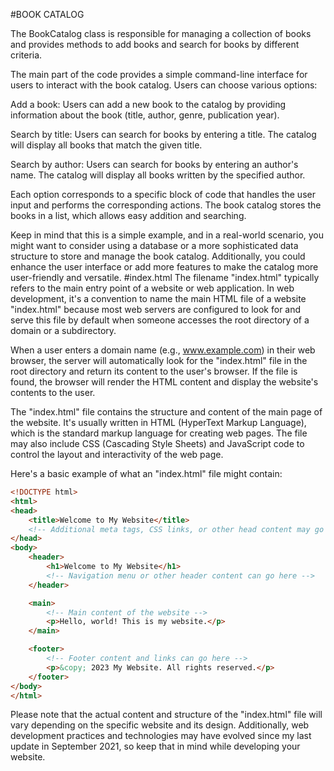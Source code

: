 #BOOK CATALOG


The BookCatalog class is responsible for managing a collection of books and provides methods to add books and search for books by different criteria.

The main part of the code provides a simple command-line interface for users to interact with the book catalog. Users can choose various options:

Add a book: Users can add a new book to the catalog by providing information about the book (title, author, genre, publication year).

Search by title: Users can search for books by entering a title. The catalog will display all books that match the given title.

Search by author: Users can search for books by entering an author's name. The catalog will display all books written by the specified author.

Each option corresponds to a specific block of code that handles the user input and performs the corresponding actions. The book catalog stores the books in a list, which allows easy addition and searching.

Keep in mind that this is a simple example, and in a real-world scenario, you might want to consider using a database or a more sophisticated data structure to store and manage the book catalog. Additionally, you could enhance the user interface or add more features to make the catalog more user-friendly and versatile.
#index.html
The filename "index.html" typically refers to the main entry point of a website or web application. In web development, it's a convention to name the main HTML file of a website "index.html" because most web servers are configured to look for and serve this file by default when someone accesses the root directory of a domain or a subdirectory.

When a user enters a domain name (e.g., www.example.com) in their web browser, the server will automatically look for the "index.html" file in the root directory and return its content to the user's browser. If the file is found, the browser will render the HTML content and display the website's contents to the user.

The "index.html" file contains the structure and content of the main page of the website. It's usually written in HTML (HyperText Markup Language), which is the standard markup language for creating web pages. The file may also include CSS (Cascading Style Sheets) and JavaScript code to control the layout and interactivity of the web page.

Here's a basic example of what an "index.html" file might contain:

```html
<!DOCTYPE html>
<html>
<head>
    <title>Welcome to My Website</title>
    <!-- Additional meta tags, CSS links, or other head content may go here -->
</head>
<body>
    <header>
        <h1>Welcome to My Website</h1>
        <!-- Navigation menu or other header content can go here -->
    </header>

    <main>
        <!-- Main content of the website -->
        <p>Hello, world! This is my website.</p>
    </main>

    <footer>
        <!-- Footer content and links can go here -->
        <p>&copy; 2023 My Website. All rights reserved.</p>
    </footer>
</body>
</html>
```

Please note that the actual content and structure of the "index.html" file will vary depending on the specific website and its design. Additionally, web development practices and technologies may have evolved since my last update in September 2021, so keep that in mind while developing your website.